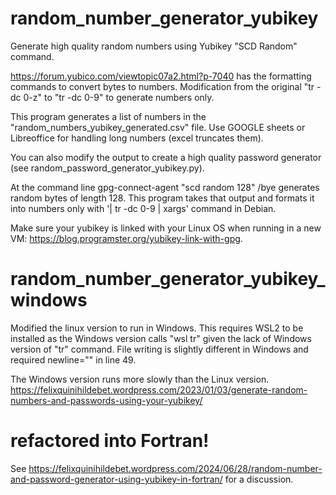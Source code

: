 # random_number_generator_yubikey
Generate high quality random numbers using Yubikey "SCD Random" command.

https://forum.yubico.com/viewtopic07a2.html?p-7040 has the formatting commands to convert bytes to numbers. Modification from the original "tr -dc 0-z" to "tr -dc 0-9" to generate numbers only.

This program generates a list of numbers in the "random_numbers_yubikey_generated.csv" file. Use GOOGLE sheets or Libreoffice for handling long numbers (excel truncates them).

You can also modify the output to create a high quality password generator (see random_password_generator_yubikey.py).

At the command line gpg-connect-agent "scd random 128" /bye generates random bytes of length 128.
This program takes that output and formats it into numbers only with '| tr -dc 0-9 | xargs' command in Debian.

Make sure your yubikey is linked with your Linux OS when running in a new VM: https://blog.programster.org/yubikey-link-with-gpg.

# random_number_generator_yubikey_windows
Modified the linux version to run in Windows. This requires WSL2 to be installed as the Windows version calls "wsl tr" given the lack of Windows version of "tr" command. File writing is slightly different in Windows and required newline="" in line 49.

The Windows version runs more slowly than the Linux version.
https://felixquinihildebet.wordpress.com/2023/01/03/generate-random-numbers-and-passwords-using-your-yubikey/

# refactored into Fortran!
See https://felixquinihildebet.wordpress.com/2024/06/28/random-number-and-password-generator-using-yubikey-in-fortran/ for a discussion.
